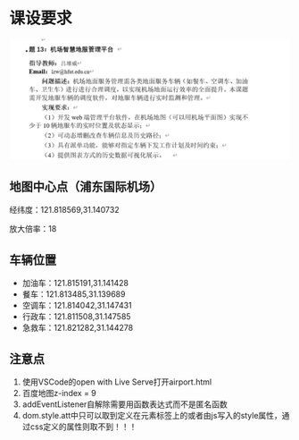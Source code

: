 # 课设要求

![describe](./img/describe.png)

## 地图中心点（浦东国际机场）

经纬度：121.818569,31.140732

放大倍率：18

## 车辆位置

- 加油车：121.815191,31.141428
- 餐车：121.813485,31.139689
- 空调车：121.814042,31.147431
- 行政车：121.811508,31.147585
- 急救车：121.821282,31.144278

## 注意点

1. 使用VSCode的open with Live Serve打开airport.html
2. 百度地图z-index = 9
3. addEventListener自解除需要用函数表达式而不是匿名函数
4. dom.style.att中只可以取到定义在元素标签上的或者由js写入的style属性，通过css定义的属性则取不到！！！

